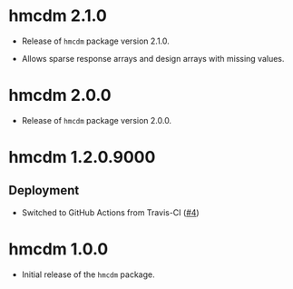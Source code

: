 # hmcdm 2.1.0

- Release of `hmcdm` package version 2.1.0.

- Allows sparse response arrays and design arrays with missing values.

# hmcdm 2.0.0

- Release of `hmcdm` package version 2.0.0.

# hmcdm 1.2.0.9000

## Deployment

- Switched to GitHub Actions from Travis-CI ([#4](https://github.com/tmsalab/hmcdm/pull/4))

# hmcdm 1.0.0

- Initial release of the `hmcdm` package.
